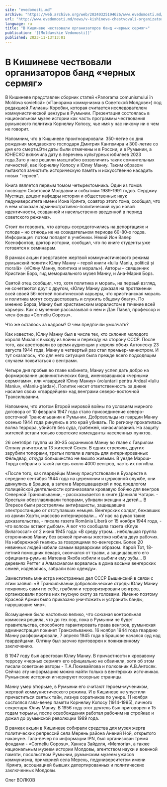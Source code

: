 ```yaml
---
site: "evedomosti.md"
archive: "https://web.archive.org/web/20240325194626/www.evedomosti.md/news/v-kishineve-chestvovali-organizatorov-band-chernyh-sermyag"
url: "http://www.evedomosti.md/news/v-kishineve-chestvovali-organizatorov-band-chernyh-sermyag"
language: ru
title: "В Кишиневе чествовали организаторов банд «черных сермяг»"
publication: '[[Moldavskie Vedomosti]]'
published: 2023-11-13T13:01
---
```


# В Кишиневе чествовали организаторов банд «черных сермяг»

В Кишиневе представлен сборник статей «Panorama comunismului în Moldova sovietică» («Панорама коммунизма в Советской Молдове») под редакцией Лилианы Коробки, которая считается исследователем коммунистической цензуры в Румынии. Презентация состоялась в национальном музее истории как часть программы чествования румынского политика Корнелиу Копосу, чье имя у нас никому ни о чем не говорит.

Напомним, что в Кишиневе проигнорировали  350-летие со дня рождения молдавского господаря Дмитрия Кантемира и 300-летие со дня его смерти.Эти даты были отмечены и в России, и в Румынии, а ЮНЕСКО включила дату в перечень культурных юбилеев 2023 года.Зато у нас решили масштабно возвеличить таких сомнительных личностей, как Корнелиу Копосу и Юлиу Маниу. Таким образом пытаются зачистить историческую память и искусственно насадить новых "героев".

Книга является первым томом четырехтомника. Один из томов посвящен Советской Молдавии и событиям 1989-1991 годов. Серджиу Мустяцэ, доцент кафедры истории и общественных наук педуниверситета имени Иона Крянгэ, соавтор этого тома, сообщил, что в нем «показан административно-политический курс новой идентичности, созданной и насильственно введенной в период советского режима».

Стоит ли говорить, что авторы сосредоточились на депортациях и голоде – но отнюдь не на созидательном периоде 60-80-х годов. Информация  потом попадет в учебники. Некий Ион Валер Ксенофонтов, доктор истории, сообщил, что по книге студенты уже готовятся к семинарам.

В рамках акции представлен жертвой коммунистического режима румынский политик Юлиу Маниу – герой книги «Iuliu Maniu, politică și morală»  («Юлиу Маниу, политика и мораль»). Авторы – священник Кристиан Борз, гид мемориального музея Маниу, и Ана-Мария Борз.

Святой отец сообщил, что, хотя политика и мораль, на первый взгляд, не сочетаются друг с другом, «Юлиу Маниу доказал на протяжении всей своей 56-летней политической карьеры, что христианская мораль и политика могут сосуществовать и служить общему благу». По мнению Борза, Маниу был христианским моралистом в течение всей карьеры. Как о мученике рассказывал о нем и Дан Павел, профессор и член фонда «Corneliu Coposu».

Что же осталось за кадром? О чем предпочли умолчать?

Как известно, Юлиу Маниу был в числе тех, кто склонил молодого короля Михая к выходу из войны и переходу на сторону СССР. После того, как арестовали во время аудиенции у короля обоих Антонеску 23 августа 1944 года, Маниу в четвертый раз стал премьер-министром. И тут оказалось, что для него ситуация была прежде всего подходящим случаем поквитаться с венграми.

Четыре дня пробыв во главе кабинета, Маниу успел дать добро на формирование шовинистических банд, именовавшихся «черными сермягами», или «гвардией Юлиу Маниу» (voluntarii pentru Ardeal «Iuliu Maniu», «Maniu-gárda»). Политик несет ответственность за дикие насилия своих «гвардейцев» над венграми северо-восточной Трансильвании.

Напомним, что итогом Второй мировой войны по условиям мирного договора от 10 февраля 1947 года стало присоединение северо-восточной Трансильвании к Румынии. Добровольцы из гвардии Маниу осенью 1944 года ринулись в это край убивать. По региону прокатилась волна террора, убийств без суда, грабежей, изнасилований. На защиту жителей встали только советские коменданты населенных пунктов.

26 сентября группа из 30-35 охранников Маниу во главе с Гаврилом Олтяну уничтожила 13 жителей Секея. В одних стреляли, других зарубили топорами, третьи попали в лагерь для интернированных Фёльдвар, откуда большинство не вышло живыми. В уезде Марош-Торда собрали в такой лагерь около 4000 венгров, часть их погибла.

«После того, как гвардейцы Маниу присутствовали в Бухаресте в середине сентября 1944 года на церемонии и церковной службе, они двинулись в Брашов, а затем в Марошвашархей и под предлогом полицейской деятельности организовали кровавую бойню для венгров Северной Трансильвании, - рассказывается в книге Даниэля Чатари. - Крестьян обезглавливали топорами, убивали женщин и детей… В Эгересе были расстреляны антифашисты, защищавшие электростанцию от отступавших немцев. Венгерских солдат, бежавших из армии Хорти, массово интернировали... «У нас на руках такие доказательства, - писала газета România Liberă от 15 ноября 1944 года, - что волосы встают дыбом». А вот что сообщала газета «Клуж Вилагоссаг» от 2 июня 1945 года: «В среду утром… небольшая группа сторонников Маниу без всякой причины жестоко избила двух рабочих. На набережной гнались за говорящими по-венгерски. Более 20 невинных людей избили самым варварским образом. Карой Тот, 18-летний помощник пекаря, скончался от травм, а защищавшего его официанта-румына Матеана Якоба избили и выбили ему зубы… В деревнях Реттег и Алмасмалом ворвались в дома восьми венгерских семей, издевались, забрали всю одежду».

Заместитель министра иностранных дел СССР Вышинский в связи с этим заявил: «В Трансильвании добровольческие отряды Юлиу Маниу появились сами по себе, грабили и терроризировали венгров, организовали против них гнусную охоту за головами. Именно поэтому Красной Армии было приказано уничтожить и устранить банды, нарушавшие мир».

Возмущение было настолько велико, что союзная контрольная комиссия решила, что до тех пор, пока в Румынии не будет правительства, способного гарантировать права венгров, румынская администрация покинет Трансильванию. 16 ноября 1944 года гвардию Маниу расформировали, 7 апреля 1945 года в Брашове начался суд над гвардейцами. Олтяну был заочно приговорен к пожизненному заключению.

В 1947 году был арестован Юлиу Маниу. В причастности к кровавому террору «черных сермяг» его официально не обвиняли, хотя об этом писали советские авторы - Т.А.Покивайлова и полковник А.В.Антосяк. Сейчас эту информацию можно найти только в венгерских источниках. Румынские историки игнорируют позорные страницы.

Маниу умер втюрьме, в Румынии его считают героем-мучеником, жертвой коммунистического режима. И в Кишиневе не упустили причаститься святых тайн, лизнув соратников по унире. 11 ноября состоялся гала-вечер памяти Корнелиу Копосу (1914-1995), личного секретаря Юлиу Маниу. В 1956 году этот деятель был приговорен к 15 годам тюрьмы, после освобождения работал рабочим на стройках и дожил до румынской революции 1989 года.

В рамках акции в Кишиневе собирали средства для музея жертв политических репрессий села Мерень района Анений Ной, открытого накануне. Гала-вечер по информации IPN, был организован тремя фондами - «Corneliu Coposu», Ханнса Зайделя, «Memoria», а также национальным музеем истории Молдовы, агентством науки и военной памяти, посольством Румынии, румынским музеем ужасов коммунизма, примэрией села Мерень, педуниверситетом имени  Крянгэ, ассоциацией бывших депортированных и политических заключенных Молдовы.

Олег ВОЛКОВ